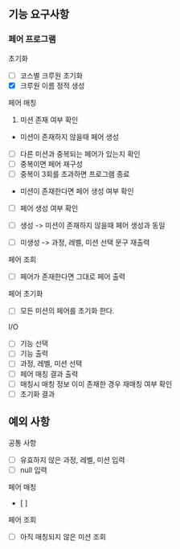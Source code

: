 ## 기능 요구사항

### 페어 프로그램

초기화  
- [ ] 코스별 크루원 초기화
- [x] 크루원 이름 정적 생성

페어 매칭  
1. 미션 존재 여부 확인
- 미션이 존재하지 않을때 페어 생성
- [ ] 다른 미션과 중복되는 페어가 있는지 확인
- [ ] 중복이면 페어 재구성
- [ ] 중복이 3회를 초과하면 프로그램 종료

- 미션이 존재한다면 페어 생성 여부 확인
- [ ] 페어 생성 여부 확인
- [ ] 생성 -> 미션이 존재하지 않을때 페어 생성과 동일
- [ ] 미생성 -> 과정, 레벨, 미션 선택 문구 재출력


페어 조회  
- [ ] 페어가 존재한다면 그대로 페어 출력

페어 초기화
- [ ] 모든 미션의 페어를 초기화 한다.

I/O
- [ ] 기능 선택
- [ ] 기능 출력
- [ ] 과정, 레벨, 미션 선택
- [ ] 페어 매칭 결과 출력
- [ ] 매칭시 매칭 정보 이미 존재한 경우 재매칭 여부 확인
- [ ] 초기화 결과

## 예외 사항
공통 사항
- [ ] 유효하지 않은 과정, 레벨, 미션 입력
- [ ] null 입력

페어 매칭
- [ ] 

페어 조회
- [ ] 아직 매칭되지 않은 미션 조회